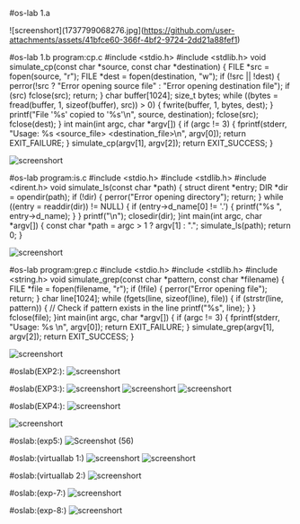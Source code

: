 #os-lab 1.a

![screenshort](1737799068276.jpg](https://github.com/user-attachments/assets/41bfce60-366f-4bf2-9724-2dd21a88fef1)


#os-lab 1.b 
program:cp.c
#include <stdio.h>
#include <stdlib.h>
void simulate_cp(const char *source, const char *destination) {
FILE *src = fopen(source, "r");
FILE *dest = fopen(destination, "w");
if (!src || !dest) {
perror(!src ? "Error opening source file" : "Error opening destination file");
if (src) fclose(src);
return;
}
char buffer[1024];
size_t bytes;
while ((bytes = fread(buffer, 1, sizeof(buffer), src)) > 0) {
fwrite(buffer, 1, bytes, dest);
}
printf("File '%s' copied to '%s'\n", source, destination);
fclose(src);
fclose(dest);
}
int main(int argc, char *argv[]) {
if (argc != 3) {
fprintf(stderr, "Usage: %s <source_file> <destination_file>\n", argv[0]);
return EXIT_FAILURE;
}
simulate_cp(argv[1], argv[2]);
return EXIT_SUCCESS;
}

![screenshort](os1.jpg)


#os-lab
program:is.c
#include <stdio.h>
#include <stdlib.h>
#include <dirent.h>
void simulate_ls(const char *path) {
struct dirent *entry;
DIR *dir = opendir(path);
if (!dir) {
perror("Error opening directory");
return;
}
while ((entry = readdir(dir)) != NULL) {
if (entry->d_name[0] != '.') {
printf("%s ", entry->d_name);
}
}
printf("\n");
closedir(dir);
}int main(int argc, char *argv[]) {
const char *path = argc > 1 ? argv[1] : ".";
simulate_ls(path);
return 0;
}

![screenshort](os3.jpg)


#os-lab
program:grep.c
#include <stdio.h>
#include <stdlib.h>
#include <string.h>
void simulate_grep(const char *pattern, const char *filename) {
FILE *file = fopen(filename, "r");
if (!file) {
perror("Error opening file");
return;
}
char line[1024];
while (fgets(line, sizeof(line), file)) {
if (strstr(line, pattern)) { // Check if pattern exists in the line
printf("%s", line);
}
}
fclose(file);
}int main(int argc, char *argv[]) {
if (argc != 3) {
fprintf(stderr, "Usage: %s <pattern> <filename>\n", argv[0]);
return EXIT_FAILURE;
}
simulate_grep(argv[1], argv[2]);
return EXIT_SUCCESS;
}

![screenshort](os7.jpg)



#oslab(EXP2:):
![screenshort](exp2.png)

#oslab(EXP3:):
![screenshort](os3.png)
![screenshort](os4.png)
![screenshort](os5.png)

#oslab(EXP4:):
![screenshort](1738860878825.jpg)

![screenshort](1738860878840.jpg)

#oslab:(exp5:)
![Screenshot (56)](https://github.com/user-attachments/assets/6eed489f-bc92-45f2-a44c-8372907ba483)

#oslab:(virtuallab 1:)
![screenshort](virtual1.png)
![screenshort](virtual2.png)

#oslab:(virtuallab 2:)
![screenshort](vitualexp2.png)

#oslab:(exp-7:)
![screenshort](exp7.png)

#oslab:(exp-8:)
![screenshort](exp8.png)




